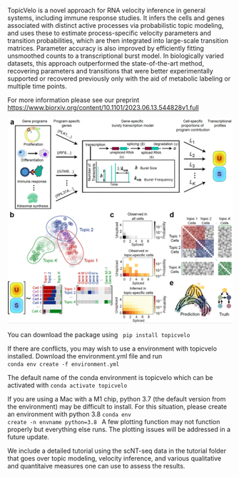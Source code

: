TopicVelo is a novel approach for RNA velocity inference in general systems, including immune response studies. It infers the cells and genes associated with distinct active processes via probabilistic topic modeling, and uses these to estimate process-specific velocity parameters and transition probabilities, which are then integrated into large-scale transition matrices. Parameter accuracy is also improved by efficiently fitting unsmoothed counts to a transcriptional burst model. In biologically varied datasets, this approach outperformed the state-of-the-art method, recovering parameters and transitions that were better experimentally supported or recovered previously only with the aid of metabolic labeling or multiple time points.

For more information please see our preprint https://www.biorxiv.org/content/10.1101/2023.06.13.544828v1.full

![TopicVelo_Overview](/Overview.png)

You can download the package using <code> pip install topicvelo </code>

If there are conflicts, you may wish to use a environment with topicvelo installed. Download the environment.yml file and run 
<br>
<code>conda env create -f environment.yml </code>

The default name of the conda environment is topicvelo which can be activated with <code>conda activate topicvelo </code>

If you are using a Mac with a M1 chip, python 3.7 (the default version from the environment) may be difficult to install. For this situation, please create an environment with python 3.8
<code>conda env create -n envname python=3.8 </code>
A few plotting function may not function properly but everything else runs. The plotting issues will be addressed in a future update. 

We include a detailed tutorial using the scNT-seq data in the tutorial folder that goes over topic modeling, velocity inference, and various qualitative and quantitaive measures one can use to assess the results. 
